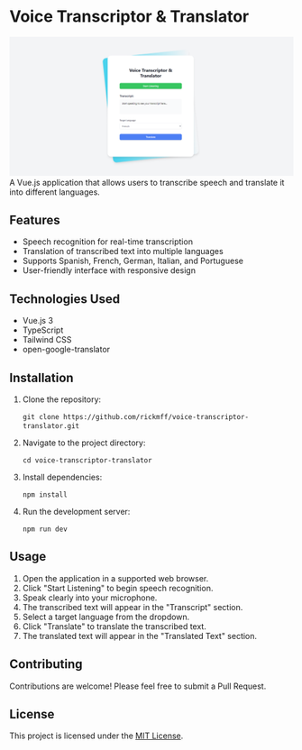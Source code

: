 # Voice Transcriptor & Translator
![image](src/assets/img/preview.png)    
A Vue.js application that allows users to transcribe speech and translate it into different languages.

## Features

- Speech recognition for real-time transcription
- Translation of transcribed text into multiple languages
- Supports Spanish, French, German, Italian, and Portuguese
- User-friendly interface with responsive design

## Technologies Used

- Vue.js 3
- TypeScript
- Tailwind CSS
- open-google-translator

## Installation

1. Clone the repository:
   ```
   git clone https://github.com/rickmff/voice-transcriptor-translator.git
   ```

2. Navigate to the project directory:
   ```
   cd voice-transcriptor-translator
   ```

3. Install dependencies:
   ```
   npm install
   ```

4. Run the development server:
   ```
   npm run dev
   ```

## Usage

1. Open the application in a supported web browser.
2. Click "Start Listening" to begin speech recognition.
3. Speak clearly into your microphone.
4. The transcribed text will appear in the "Transcript" section.
5. Select a target language from the dropdown.
6. Click "Translate" to translate the transcribed text.
7. The translated text will appear in the "Translated Text" section.

## Contributing

Contributions are welcome! Please feel free to submit a Pull Request.

## License

This project is licensed under the [MIT License](LICENSE).
